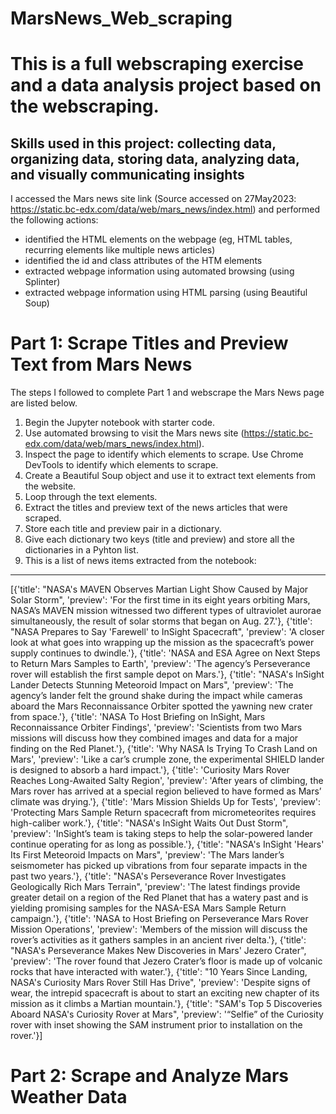 # MarsNews_Web_scraping

# This is a full webscraping exercise and a data analysis project based on the webscraping.
## Skills used in this project: collecting data, organizing data, storing data, analyzing data, and visually communicating insights
I accessed the Mars news site link (Source accessed on 27May2023:  https://static.bc-edx.com/data/web/mars_news/index.html) and performed the following actions:
-	identified the HTML elements on the webpage (eg, HTML tables, recurring elements like multiple news articles)
-	identified the id and class attributes of the HTM elements
-	extracted webpage information using automated browsing (using Splinter)
-	extracted webpage information using HTML parsing (using Beautiful Soup)

# Part 1: Scrape Titles and Preview Text from Mars News
The steps I followed to complete Part 1 and webscrape the Mars News page are listed below.
1.	Begin the Jupyter notebook with starter code.
2.	Use automated browsing to visit the Mars news site (https://static.bc-edx.com/data/web/mars_news/index.html). 
3.	Inspect the page to identify which elements to scrape. Use Chrome DevTools to identify which elements to scrape.  
4.	Create a Beautiful Soup object and use it to extract text elements from the website.
5.	Loop through the text elements.
6.	Extract the titles and preview text of the news articles that were scraped. 
7.	Store each title and preview pair in a dictionary.
8.	Give each dictionary two keys (title and preview) and store all the dictionaries in a Pyhton list.
9.	This is a list of news items extracted from the notebook:
---------------------------------------
[{'title': "NASA's MAVEN Observes Martian Light Show Caused by Major Solar Storm",
  'preview': 'For the first time in its eight years orbiting Mars, NASA’s MAVEN mission witnessed two different types of ultraviolet aurorae simultaneously, the result of solar storms that began on Aug. 27.'},
 {'title': "NASA Prepares to Say 'Farewell' to InSight Spacecraft",
  'preview': 'A closer look at what goes into wrapping up the mission as the spacecraft’s power supply continues to dwindle.'},
 {'title': 'NASA and ESA Agree on Next Steps to Return Mars Samples to Earth',
  'preview': 'The agency’s Perseverance rover will establish the first sample depot on Mars.'},
 {'title': "NASA's InSight Lander Detects Stunning Meteoroid Impact on Mars",
  'preview': 'The agency’s lander felt the ground shake during the impact while cameras aboard the Mars Reconnaissance Orbiter spotted the yawning new crater from space.'},
 {'title': 'NASA To Host Briefing on InSight, Mars Reconnaissance Orbiter Findings',
  'preview': 'Scientists from two Mars missions will discuss how they combined images and data for a major finding on the Red Planet.'},
 {'title': 'Why NASA Is Trying To Crash Land on Mars',
  'preview': 'Like a car’s crumple zone, the experimental SHIELD lander is designed to absorb a hard impact.'},
 {'title': 'Curiosity Mars Rover Reaches Long-Awaited Salty Region',
  'preview': 'After years of climbing, the Mars rover has arrived at a special region believed to have formed as Mars’ climate was drying.'},
 {'title': 'Mars Mission Shields Up for Tests',
  'preview': 'Protecting Mars Sample Return spacecraft from micrometeorites requires high-caliber work.'},
 {'title': "NASA's InSight Waits Out Dust Storm",
  'preview': 'InSight’s team is taking steps to help the solar-powered lander continue operating for as long as possible.'},
 {'title': "NASA's InSight 'Hears' Its First Meteoroid Impacts on Mars",
  'preview': 'The Mars lander’s seismometer has picked up vibrations from four separate impacts in the past two years.'},
 {'title': "NASA's Perseverance Rover Investigates Geologically Rich Mars Terrain",
  'preview': 'The latest findings provide greater detail on a region of the Red Planet that has a watery past and is yielding promising samples for the NASA-ESA Mars Sample Return campaign.'},
 {'title': 'NASA to Host Briefing on Perseverance Mars Rover Mission Operations',
  'preview': 'Members of the mission will discuss the rover’s activities as it gathers samples in an ancient river delta.'},
 {'title': "NASA's Perseverance Makes New Discoveries in Mars' Jezero Crater",
  'preview': 'The rover found that Jezero Crater’s floor is made up of volcanic rocks that have interacted with water.'},
 {'title': "10 Years Since Landing, NASA's Curiosity Mars Rover Still Has Drive",
  'preview': 'Despite signs of wear, the intrepid spacecraft is about to start an exciting new chapter of its mission as it climbs a Martian mountain.'},
 {'title': "SAM's Top 5 Discoveries Aboard NASA's Curiosity Rover at Mars",
  'preview': '“Selfie” of the Curiosity rover with inset showing the SAM instrument prior to installation on the rover.'}]

# Part 2: Scrape and Analyze Mars Weather Data
